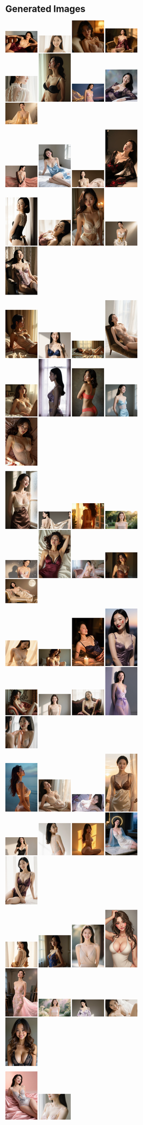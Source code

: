 # Generated Images



<img src="2025_10_07_01.webp" width="100"/> <img src="2025_10_07_02.webp" width="100"/> <img src="2025_10_07_03.webp" width="100"/> <img src="2025_10_07_04.webp" width="100"/> <img src="2025_10_07_05.webp" width="100"/> <img src="2025_10_07_06.webp" width="100"/> <img src="2025_10_07_07.webp" width="100"/> <img src="2025_10_07_08.webp" width="100"/> <img src="2025_10_07_09.webp" width="100"/>

<img src="2025_10_07_10.webp" width="100"/> <img src="2025_10_07_11.webp" width="100"/> <img src="2025_10_07_12.webp" width="100"/> <img src="2025_10_07_13.webp" width="100"/> <img src="2025_10_07_14.webp" width="100"/> <img src="2025_10_07_15.webp" width="100"/> <img src="2025_10_07_16.webp" width="100"/> <img src="2025_10_07_17.webp" width="100"/> <img src="2025_10_07_18.webp" width="100"/>

<img src="2025_10_07_19.webp" width="100"/> <img src="2025_10_07_20.webp" width="100"/> <img src="2025_10_07_21.webp" width="100"/> <img src="2025_10_07_22.webp" width="100"/> <img src="2025_10_07_23.webp" width="100"/> <img src="2025_10_07_24.webp" width="100"/> <img src="2025_10_07_25.webp" width="100"/> <img src="2025_10_07_26.webp" width="100"/> <img src="2025_10_07_27.webp" width="100"/>

<img src="2025_10_07_28.webp" width="100"/> <img src="2025_10_07_29.webp" width="100"/> <img src="2025_10_07_30.webp" width="100"/> <img src="2025_10_07_31.webp" width="100"/> <img src="2025_10_07_32.webp" width="100"/> <img src="2025_10_07_33.webp" width="100"/> <img src="2025_10_07_34.webp" width="100"/> <img src="2025_10_07_35.webp" width="100"/> <img src="2025_10_07_36.webp" width="100"/>

<img src="2025_10_07_37.webp" width="100"/> <img src="2025_10_07_38.webp" width="100"/> <img src="2025_10_07_39.webp" width="100"/> <img src="2025_10_07_40.webp" width="100"/> <img src="2025_10_07_41.webp" width="100"/> <img src="2025_10_07_42.webp" width="100"/> <img src="2025_10_07_43.webp" width="100"/> <img src="2025_10_07_44.webp" width="100"/> <img src="2025_10_07_45.webp" width="100"/>

<img src="2025_10_07_46.webp" width="100"/> <img src="2025_10_07_47.webp" width="100"/> <img src="2025_10_07_48.webp" width="100"/> <img src="2025_10_07_49.webp" width="100"/> <img src="2025_10_07_50.webp" width="100"/> <img src="2025_10_07_51.webp" width="100"/> <img src="2025_10_07_52.webp" width="100"/> <img src="2025_10_07_53.webp" width="100"/> <img src="2025_10_07_54.webp" width="100"/>

<img src="2025_10_07_55.webp" width="100"/> <img src="2025_10_07_56.webp" width="100"/> <img src="2025_10_07_57.webp" width="100"/> <img src="2025_10_07_58.webp" width="100"/> <img src="2025_10_07_59.webp" width="100"/> <img src="2025_10_07_60.webp" width="100"/> <img src="2025_10_07_61.webp" width="100"/> <img src="2025_10_07_62.webp" width="100"/> <img src="2025_10_07_63.webp" width="100"/>

<img src="2025_10_07_64.webp" width="100"/> <img src="2025_10_07_65.webp" width="100"/>